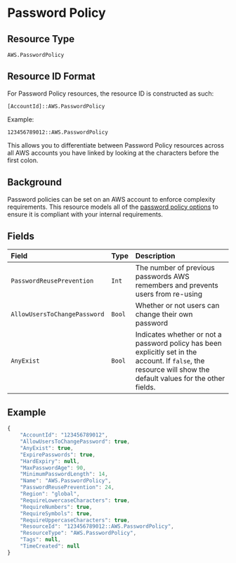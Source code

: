 # Password Policy

## Resource Type

`AWS.PasswordPolicy`

## Resource ID Format

For Password Policy resources, the resource ID is constructed as such:

`[AccountId]::AWS.PasswordPolicy`

Example:

`123456789012::AWS.PasswordPolicy`

This allows you to differentiate between Password Policy resources across all AWS accounts you have linked by looking at the characters before the first colon.

## Background

Password policies can be set on an AWS account to enforce complexity requirements. This resource models all of the [password policy options](https://docs.aws.amazon.com/IAM/latest/UserGuide/id_credentials_passwords_account-policy.html#password-policy-details) to ensure it is compliant with your internal requirements.

## Fields

| Field | Type | Description |
| :--- | :--- | :--- |
| `PasswordReusePrevention` | `Int` | The number of previous passwords AWS remembers and prevents users from re-using |
| `AllowUsersToChangePassword` | `Bool` | Whether or not users can change their own password |
| `AnyExist` | `Bool` | Indicates whether or not a password policy has been explicitly set in the account. If `false`, the resource will show the default values for the other fields. |

## Example

```javascript
{
    "AccountId": "123456789012",
    "AllowUsersToChangePassword": true,
    "AnyExist": true,
    "ExpirePasswords": true,
    "HardExpiry": null,
    "MaxPasswordAge": 90,
    "MinimumPasswordLength": 14,
    "Name": "AWS.PasswordPolicy",
    "PasswordReusePrevention": 24,
    "Region": "global",
    "RequireLowercaseCharacters": true,
    "RequireNumbers": true,
    "RequireSymbols": true,
    "RequireUppercaseCharacters": true,
    "ResourceId": "123456789012::AWS.PasswordPolicy",
    "ResourceType": "AWS.PasswordPolicy",
    "Tags": null,
    "TimeCreated": null
}
```

